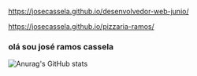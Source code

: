 https://josecassela.github.io/desenvolvedor-web-junio/

https://josecassela.github.io/pizzaria-ramos/


### olá sou josé ramos cassela



![Anurag's GitHub stats](https://github-readme-stats.vercel.app/api?username=josecassela&show_icons=true&theme=radical)







          
